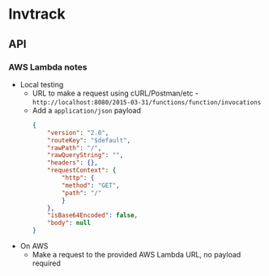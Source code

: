 # Invtrack

## API

### AWS Lambda notes

- Local testing
    - URL to make a request using cURL/Postman/etc - `http://localhost:8080/2015-03-31/functions/function/invocations`
    - Add a `application/json` payload
        ```json
        {
            "version": "2.0",
            "routeKey": "$default",
            "rawPath": "/",
            "rawQueryString": "",
            "headers": {},
            "requestContext": {
                "http": {
                "method": "GET",
                "path": "/"
                }
            },
            "isBase64Encoded": false,
            "body": null
        }
        ```
- On AWS
    - Make a request to the provided AWS Lambda URL, no payload required
